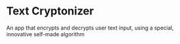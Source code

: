 # Text Cryptonizer
An app that encrypts and decrypts user text input, using a special, innovative self-made algorithm

